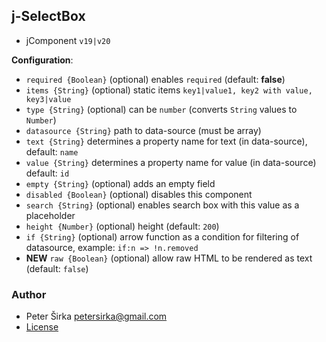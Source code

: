 ## j-SelectBox

- jComponent `v19|v20`

__Configuration__:

- `required {Boolean}` (optional) enables `required` (default: __false__)
- `items {String}` (optional) static items `key1|value1, key2 with value, key3|value`
- `type {String}` (optional) can be `number` (converts `String` values to `Number`)
- `datasource {String}` path to data-source (must be array)
- `text {String}` determines a property name for text (in data-source), default: `name`
- `value {String}` determines a property name for value (in data-source) default: `id`
- `empty {String}` (optional) adds an empty field
- `disabled {Boolean}` (optional) disables this component
- `search {String}` (optional) enables search box with this value as a placeholder
- `height {Number}` (optional) height (default: `200`)
- `if {String}` (optional) arrow function as a condition for filtering of datasource, example: `if:n => !n.removed`
- __NEW__ `raw {Boolean}` (optional) allow raw HTML to be rendered as text (default: `false`)

### Author

- Peter Širka <petersirka@gmail.com>
- [License](https://www.totaljs.com/license/)